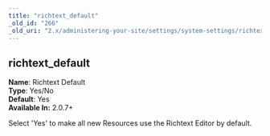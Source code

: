 ```yaml
---
title: "richtext_default"
_old_id: "266"
_old_uri: "2.x/administering-your-site/settings/system-settings/richtext_default"
---
```


richtext\_default
-----------------

**Name**: Richtext Default   
**Type**: Yes/No   
**Default**: Yes   
**Available In:** 2.0.7+

Select 'Yes' to make all new Resources use the Richtext Editor by default.